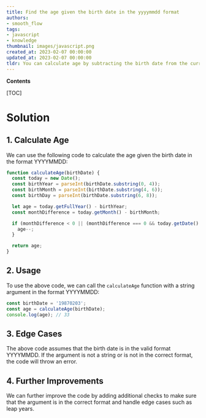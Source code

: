 ```yaml
---
title: Find the age given the birth date in the yyyymmdd format
authors:
- smooth_flow
tags:
- javascript
- knowledge
thumbnail: images/javascript.png
created_at: 2023-02-07 00:00:00
updated_at: 2023-02-07 00:00:00
tldr: You can calculate age by subtracting the birth date from the current date and dividing the result by 365.25.
---
```


**Contents**

[TOC]

# Solution

## 1. Calculate Age

We can use the following code to calculate the age given the birth date in the format YYYYMMDD:

```javascript
function calculateAge(birthDate) {
  const today = new Date();
  const birthYear = parseInt(birthDate.substring(0, 4));
  const birthMonth = parseInt(birthDate.substring(4, 6));
  const birthDay = parseInt(birthDate.substring(6, 8));

  let age = today.getFullYear() - birthYear;
  const monthDifference = today.getMonth() - birthMonth;

  if (monthDifference < 0 || (monthDifference === 0 && today.getDate() < birthDay)) {
    age--;
  }

  return age;
}
```

## 2. Usage

To use the above code, we can call the `calculateAge` function with a string argument in the format YYYYMMDD:

```javascript
const birthDate = '19870203';
const age = calculateAge(birthDate);
console.log(age); // 33
```

## 3. Edge Cases

The above code assumes that the birth date is in the valid format YYYYMMDD. If the argument is not a string or is not in the correct format, the code will throw an error.

## 4. Further Improvements

We can further improve the code by adding additional checks to make sure that the argument is in the correct format and handle edge cases such as leap years.
